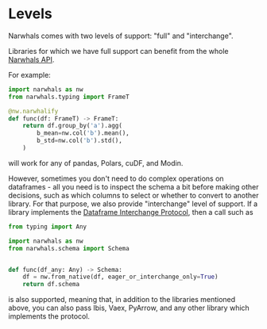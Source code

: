 # Levels

Narwhals comes with two levels of support: "full" and "interchange".

Libraries for which we have full support can benefit from the whole
[Narwhals API](https://narwhals-dev.github.io/narwhals/api-reference/).

For example:

```python exec="1" source="above"
import narwhals as nw
from narwhals.typing import FrameT

@nw.narwhalify
def func(df: FrameT) -> FrameT:
    return df.group_by('a').agg(
        b_mean=nw.col('b').mean(),
        b_std=nw.col('b').std(),
    )
```
will work for any of pandas, Polars, cuDF, and Modin.

However, sometimes you don't need to do complex operations on dataframes - all you need
is to inspect the schema a bit before making other decisions, such as which columns to
select or whether to convert to another library. For that purpose, we also provide "interchange"
level of support. If a library implements the
[Dataframe Interchange Protocol](https://data-apis.org/dataframe-protocol/latest/), then
a call such as

```python exec="1" source="above"
from typing import Any

import narwhals as nw
from narwhals.schema import Schema


def func(df_any: Any) -> Schema:
    df = nw.from_native(df, eager_or_interchange_only=True)
    return df.schema
```
is also supported, meaning that, in addition to the libraries mentioned above, you can
also pass Ibis, Vaex, PyArrow, and any other library which implements the protocol.
